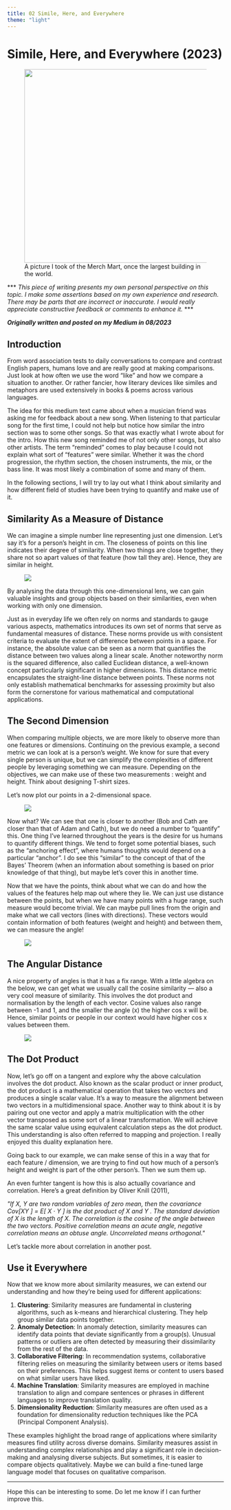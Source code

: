 ```yaml
---
title: 02 Simile, Here, and Everywhere
theme: "light"
---
```


# Simile, Here, and Everywhere (2023)

<figure>
  <img src="./components/images/sim1.jpeg"
    width="650" 
    height="450">
  <figcaption>A picture I took of the Merch Mart, once the largest building in the world.</figcaption>
</figure>

*** *This piece of writing presents my own personal perspective on this topic. I make some assertions based on my own experience and research. There may be parts that are incorrect or inaccurate. I would really appreciate constructive feedback or comments to enhance it.* ***

***Originally written and posted on my Medium in 08/2023***

## Introduction
From word association tests to daily conversations to compare and contrast English papers, humans love and are really good at making comparisons. Just look at how often we use the word “like” and how we compare a situation to another. Or rather fancier, how literary devices like similes and metaphors are used extensively in books & poems across various languages.

The idea for this medium text came about when a musician friend was asking me for feedback about a new song. When listening to that particular song for the first time, I could not help but notice how similar the intro section was to some other songs. So that was exactly what I wrote about for the intro. How this new song reminded me of not only other songs, but also other artists. The term “reminded” comes to play because I could not explain what sort of “features” were similar. Whether it was the chord progression, the rhythm section, the chosen instruments, the mix, or the bass line. It was most likely a combination of some and many of them.

In the following sections, I will try to lay out what I think about similarity and how different field of studies have been trying to quantify and make use of it.

## Similarity As a Measure of Distance
We can imagine a simple number line representing just one dimension. Let’s say it’s for a person’s height in cm. The closeness of points on this line indicates their degree of similarity. When two things are close together, they share not so apart values of that feature (how tall they are). Hence, they are similar in height.

<figure>
  <img src="./components/images/sim2.png"
  >
  <figcaption></figcaption>
</figure>

By analysing the data through this one-dimensional lens, we can gain valuable insights and group objects based on their similarities, even when working with only one dimension.

Just as in everyday life we often rely on norms and standards to gauge various aspects, mathematics introduces its own set of norms that serve as fundamental measures of distance. These norms provide us with consistent criteria to evaluate the extent of difference between points in a space. For instance, the absolute value can be seen as a norm that quantifies the distance between two values along a linear scale. Another noteworthy norm is the squared difference, also called Euclidean distance, a well-known concept particularly significant in higher dimensions. This distance metric encapsulates the straight-line distance between points. These norms not only establish mathematical benchmarks for assessing proximity but also form the cornerstone for various mathematical and computational applications.

## The Second Dimension
When comparing multiple objects, we are more likely to observe more than one features or dimensions. Continuing on the previous example, a second metric we can look at is a person’s weight. We know for sure that every single person is unique, but we can simplify the complexities of different people by leveraging something we can measure. Depending on the objectives, we can make use of these two measurements : weight and height. Think about designing T-shirt sizes.

Let’s now plot our points in a 2-dimensional space.

<figure>
  <img src="./components/images/sim3.png"
  >
  <figcaption></figcaption>
</figure>


Now what? We can see that one is closer to another (Bob and Cath are closer than that of Adam and Cath), but we do need a number to “quantify” this. One thing I’ve learned throughout the years is the desire for us humans to quantify different things. We tend to forget some potential biases, such as the “anchoring effect”, where humans thoughts would depend on a particular “anchor”. I do see this “similar” to the concept of that of the Bayes’ Theorem (when an information about something is based on prior knowledge of that thing), but maybe let’s cover this in another time.

Now that we have the points, think about what we can do and how the values of the features help map out where they lie. We can just use distance between the points, but when we have many points with a huge range, such measure would become trivial. We can maybe pull lines from the origin and make what we call vectors (lines with directions). These vectors would contain information of both features (weight and height) and between them, we can measure the angle!

<figure>
  <img src="./components/images/sim4.png"
  >
  <figcaption></figcaption>
</figure>

## The Angular Distance
A nice property of angles is that it has a fix range. With a little algebra on the below, we can get what we usually call the cosine similarity — also a very cool measure of similarity. This involves the dot product and normalisation by the length of each vector. Cosine values also range between -1 and 1, and the smaller the angle (x) the higher cos x will be. Hence, similar points or people in our context would have higher cos x values between them.

<figure>
  <img src="./components/images/sim5.png"
  >
  <figcaption></figcaption>
</figure>

## The Dot Product
Now, let’s go off on a tangent and explore why the above calculation involves the dot product. Also known as the scalar product or inner product, the dot product is a mathematical operation that takes two vectors and produces a single scalar value. It’s a way to measure the alignment between two vectors in a multidimensional space. Another way to think about it is by pairing out one vector and apply a matrix multiplication with the other vector transposed as some sort of a linear transformation. We will achieve the same scalar value using equivalent calculation steps as the dot product. This understanding is also often referred to mapping and projection. I really enjoyed this duality explanation here.

Going back to our example, we can make sense of this in a way that for each feature / dimension, we are trying to find out how much of a person’s height and weight is part of the other person’s. Then we sum them up.

An even furhter tangent is how this is also actually covariance and correlation. Here’s a great definition by Oliver Knill (2011),

<em>"If X, Y are two random variables of zero mean, then the covariance Cov[XY ] = E[ X · Y ] is the dot product of X and Y . The standard deviation of X is the length of X. The correlation is the cosine of the angle between the two vectors. Positive correlation means an acute angle, negative correlation means an obtuse angle. Uncorrelated means orthogonal."</em>

Let’s tackle more about correlation in another post.

## Use it Everywhere
Now that we know more about similarity measures, we can extend our understanding and how they’re being used for different applications:
1. __Clustering__: Similarity measures are fundamental in clustering algorithms, such as k-means and hierarchical clustering. They help group similar data points together.
2. __Anomaly Detection__: In anomaly detection, similarity measures can identify data points that deviate significantly from a group(s). Unusual patterns or outliers are often detected by measuring their dissimilarity from the rest of the data.
3. __Collaborative Filtering__: In recommendation systems, collaborative filtering relies on measuring the similarity between users or items based on their preferences. This helps suggest items or content to users based on what similar users have liked.
4. __Machine Translation__: Similarity measures are employed in machine translation to align and compare sentences or phrases in different languages to improve translation quality.
5. __Dimensionality Reduction__: Similarity measures are often used as a foundation for dimensionality reduction techniques like the PCA (Principal Component Analysis).

These examples highlight the broad range of applications where similarity measures find utility across diverse domains. Similarity measures assist in understanding complex relationships and play a significant role in decision-making and analysing diverse subjects. But sometimes, it is easier to compare objects qualitatively. Maybe we can build a fine-tuned large language model that focuses on qualitative comparison.

--- 
Hope this can be interesting to some. Do let me know if I can further improve this.